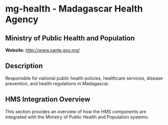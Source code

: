 # mg-health - Madagascar Health Agency

## Ministry of Public Health and Population

**Website:** http://www.sante.gov.mg/

## Description

Responsible for national public health policies, healthcare services, disease prevention, and health regulations in Madagascar.

## HMS Integration Overview

This section provides an overview of how the HMS components are integrated with the Ministry of Public Health and Population systems.
